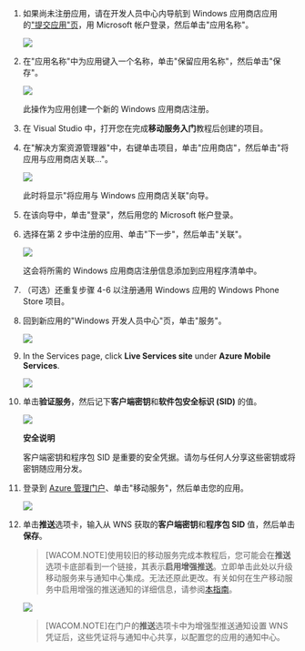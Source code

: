 

1. 如果尚未注册应用，请在开发人员中心内导航到 Windows 应用商店应用的["提交应用"页]，用 Microsoft 帐户登录，然后单击"应用名称"。

   	![](./media/mobile-services-notification-hubs-register-windows-store-app/mobile-services-submit-win8-app.png)

2. 在"应用名称"中为应用键入一个名称，单击"保留应用名称"，然后单击"保存"。

   	![](./media/mobile-services-notification-hubs-register-windows-store-app/mobile-services-win8-app-name.png)

   	此操作为应用创建一个新的 Windows 应用商店注册。

3. 在 Visual Studio 中，打开您在完成**移动服务入门**教程后创建的项目。

4. 在"解决方案资源管理器"中，右键单击项目，单击"应用商店"，然后单击"将应用与应用商店关联..."。 

  	![](./media/mobile-services-notification-hubs-register-windows-store-app/mobile-services-store-association.png)

   	此时将显示"将应用与 Windows 应用商店关联"向导。

5. 在该向导中，单击"登录"，然后用您的 Microsoft 帐户登录。

6. 选择在第 2 步中注册的应用、单击"下一步"，然后单击"关联"。

   	![](./media/mobile-services-notification-hubs-register-windows-store-app/mobile-services-select-app-name.png)

   	这会将所需的 Windows 应用商店注册信息添加到应用程序清单中。    

7. （可选）还重复步骤 4-6 以注册通用 Windows 应用的 Windows Phone Store 项目。

8. 回到新应用的"Windows 开发人员中心"页，单击"服务"。 

   	![](./media/mobile-services-notification-hubs-register-windows-store-app/mobile-services-win8-edit-app.png) 

9. In the Services page, click **Live Services site** under **Azure Mobile Services**.

	![](./media/mobile-services-javascript-backend-register-windows-store-app/mobile-services-win8-edit2-app.png)

10. 单击**验证服务**，然后记下**客户端密钥**和**软件包安全标识 (SID)** 的值。 

   	![](./media/mobile-services-notification-hubs-register-windows-store-app/mobile-services-win8-app-push-auth.png)

    <div class="dev-callout"><b>安全说明</b>
	<p>客户端密钥和程序包 SID 是重要的安全凭据。请勿与任何人分享这些密钥或将密钥随应用分发。</p>
    </div> 

11. 登录到 [Azure 管理门户]、单击"移动服务"，然后单击您的应用。

   	![](./media/mobile-services-notification-hubs-register-windows-store-app/mobile-services-selection.png)

12. 单击**推送**选项卡，输入从 WNS 获取的**客户端密钥**和**程序包 SID** 值，然后单击**保存**。

	>[WACOM.NOTE]使用较旧的移动服务完成本教程后，您可能会在**推送**选项卡底部看到一个链接，其表示**启用增强推送**。立即单击此处以升级移动服务来与通知中心集成。无法还原此更改。有关如何在生产移动服务中启用增强的推送通知的详细信息，请参阅<a href="http://go.microsoft.com/fwlink/p/?LinkId=391951">本指南</a>。 

   	![](./media/mobile-services-notification-hubs-register-windows-store-app/mobile-push-tab.png)

	>[WACOM.NOTE]在门户的**推送**选项卡中为增强型推送通知设置 WNS 凭证后，这些凭证将与通知中心共享，以配置您的应用的通知中心。

<!-- URLs. -->
[移动服务入门]: /zh-cn/documentation/articles/mobile-services-windows-store-get-started/
["提交应用"页]: http://go.microsoft.com/fwlink/p/?LinkID=266582
[Azure 管理门户]: https://manage.windowsazure.cn/
